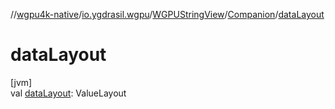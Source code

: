 //[wgpu4k-native](../../../../index.md)/[io.ygdrasil.wgpu](../../index.md)/[WGPUStringView](../index.md)/[Companion](index.md)/[dataLayout](data-layout.md)

# dataLayout

[jvm]\
val [dataLayout](data-layout.md): ValueLayout